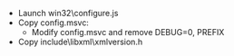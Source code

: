  * Launch win32\configure.js
 * Copy config.msvc:
	* Modify config.msvc and remove DEBUG=0, PREFIX
 * Copy include\libxml\xmlversion.h
